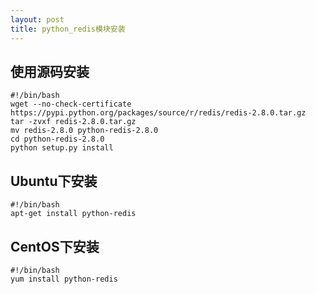 ```yaml
---
layout: post
title: python_redis模块安装
---
```


## 使用源码安装 ##

    #!/bin/bash
    wget --no-check-certificate https://pypi.python.org/packages/source/r/redis/redis-2.8.0.tar.gz
    tar -zvxf redis-2.8.0.tar.gz
    mv redis-2.8.0 python-redis-2.8.0
    cd python-redis-2.8.0
    python setup.py install



## Ubuntu下安装 ##

    #!/bin/bash
    apt-get install python-redis

## CentOS下安装 ##

    #!/bin/bash
    yum install python-redis
